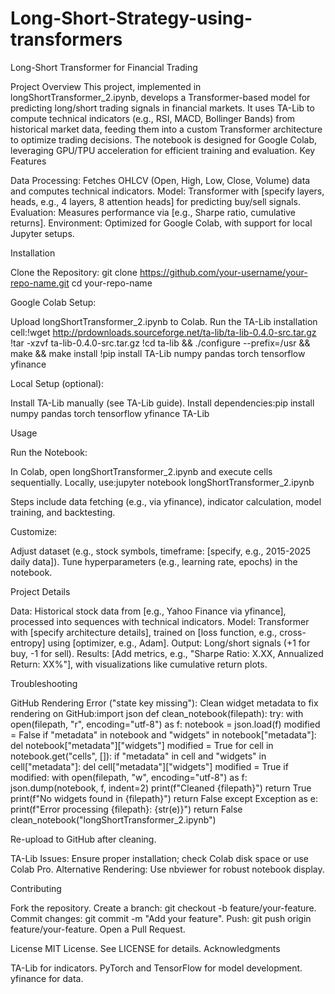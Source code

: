 # Long-Short-Strategy-using-transformers
Long-Short Transformer for Financial Trading
  
Project Overview
This project, implemented in longShortTransformer_2.ipynb, develops a Transformer-based model for predicting long/short trading signals in financial markets. It uses TA-Lib to compute technical indicators (e.g., RSI, MACD, Bollinger Bands) from historical market data, feeding them into a custom Transformer architecture to optimize trading decisions. The notebook is designed for Google Colab, leveraging GPU/TPU acceleration for efficient training and evaluation.
Key Features

Data Processing: Fetches OHLCV (Open, High, Low, Close, Volume) data and computes technical indicators.
Model: Transformer with [specify layers, heads, e.g., 4 layers, 8 attention heads] for predicting buy/sell signals.
Evaluation: Measures performance via [e.g., Sharpe ratio, cumulative returns].
Environment: Optimized for Google Colab, with support for local Jupyter setups.

Installation

Clone the Repository:
git clone https://github.com/your-username/your-repo-name.git
cd your-repo-name


Google Colab Setup:

Upload longShortTransformer_2.ipynb to Colab.
Run the TA-Lib installation cell:!wget http://prdownloads.sourceforge.net/ta-lib/ta-lib-0.4.0-src.tar.gz
!tar -xzvf ta-lib-0.4.0-src.tar.gz
!cd ta-lib && ./configure --prefix=/usr && make && make install
!pip install TA-Lib numpy pandas torch tensorflow yfinance




Local Setup (optional):

Install TA-Lib manually (see TA-Lib guide).
Install dependencies:pip install numpy pandas torch tensorflow yfinance TA-Lib





Usage

Run the Notebook:

In Colab, open longShortTransformer_2.ipynb and execute cells sequentially.
Locally, use:jupyter notebook longShortTransformer_2.ipynb


Steps include data fetching (e.g., via yfinance), indicator calculation, model training, and backtesting.


Customize:

Adjust dataset (e.g., stock symbols, timeframe: [specify, e.g., 2015-2025 daily data]).
Tune hyperparameters (e.g., learning rate, epochs) in the notebook.



Project Details

Data: Historical stock data from [e.g., Yahoo Finance via yfinance], processed into sequences with technical indicators.
Model: Transformer with [specify architecture details], trained on [loss function, e.g., cross-entropy] using [optimizer, e.g., Adam].
Output: Long/short signals (+1 for buy, -1 for sell).
Results: [Add metrics, e.g., "Sharpe Ratio: X.XX, Annualized Return: XX%"], with visualizations like cumulative return plots.

Troubleshooting

GitHub Rendering Error ("state key missing"):
Clean widget metadata to fix rendering on GitHub:import json
def clean_notebook(filepath):
    try:
        with open(filepath, "r", encoding="utf-8") as f:
            notebook = json.load(f)
        modified = False
        if "metadata" in notebook and "widgets" in notebook["metadata"]:
            del notebook["metadata"]["widgets"]
            modified = True
        for cell in notebook.get("cells", []):
            if "metadata" in cell and "widgets" in cell["metadata"]:
                del cell["metadata"]["widgets"]
                modified = True
        if modified:
            with open(filepath, "w", encoding="utf-8") as f:
                json.dump(notebook, f, indent=2)
            print(f"Cleaned {filepath}")
            return True
        print(f"No widgets found in {filepath}")
        return False
    except Exception as e:
        print(f"Error processing {filepath}: {str(e)}")
        return False
clean_notebook("longShortTransformer_2.ipynb")


Re-upload to GitHub after cleaning.


TA-Lib Issues: Ensure proper installation; check Colab disk space or use Colab Pro.
Alternative Rendering: Use nbviewer for robust notebook display.

Contributing

Fork the repository.
Create a branch: git checkout -b feature/your-feature.
Commit changes: git commit -m "Add your feature".
Push: git push origin feature/your-feature.
Open a Pull Request.

License
MIT License. See LICENSE for details.
Acknowledgments

TA-Lib for indicators.
PyTorch and TensorFlow for model development.
yfinance for data.
